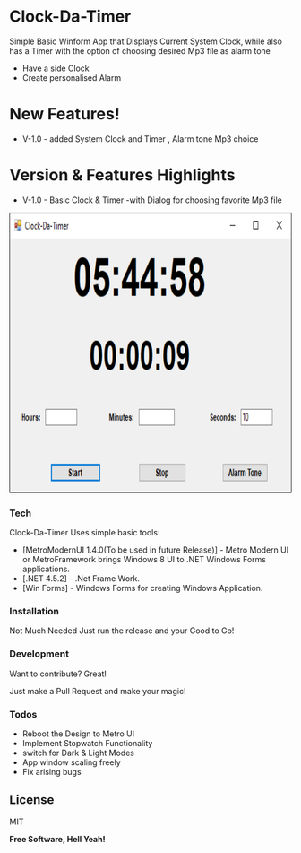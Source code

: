 # Clock-Da-Timer
Simple Basic Winform App that Displays Current System Clock, while also has a Timer with the option of choosing desired Mp3 file as alarm tone

  - Have a side Clock
  - Create personalised Alarm

# New Features!
  - V-1.0 - added System Clock and Timer , Alarm tone Mp3 choice 


# Version & Features Highlights
 * V-1.0 - Basic Clock & Timer -with Dialog for choosing favorite Mp3 file
 <img src ="Images/V1-0.png" width="600" height="500">
 

 
 

### Tech

Clock-Da-Timer Uses simple basic tools:

* [MetroModernUI 1.4.0(To be used in future Release)] - Metro Modern UI or MetroFramework brings Windows 8 UI to .NET Windows Forms applications.
* [.NET 4.5.2] - .Net Frame Work.
* [Win Forms] - Windows Forms for creating Windows Application.


### Installation

Not Much Needed Just run the release and your Good to Go!




### Development

Want to contribute? Great!

Just make a Pull Request and make your magic!



### Todos

 - Reboot the Design to Metro UI
 - Implement Stopwatch Functionality
 - switch for Dark & Light Modes
 - App window scaling freely
 - Fix arising bugs

License
----

MIT


**Free Software, Hell Yeah!**
